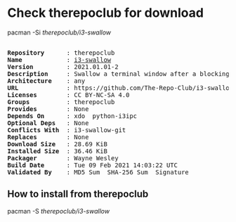 # Check therepoclub for download

pacman -Si *therepoclub/i3-swallow*

<div class="highlight"><pre class="highlight"><text>
<b>Repository</b>      : therepoclub
<b>Name</b>            : <a href="../../x86_64/i3-swallow-2021.01.01-2-any.pkg.tar.zst">i3-swallow</a>
<b>Version</b>         : 2021.01.01-2
<b>Description</b>     : Swallow a terminal window after a blocking application is run in i3
<b>Architecture</b>    : any
<b>URL</b>             : https://github.com/The-Repo-Club/i3-swallow
<b>Licenses</b>        : CC BY-NC-SA 4.0
<b>Groups</b>          : therepoclub
<b>Provides</b>        : None
<b>Depends On</b>      : xdo  python-i3ipc
<b>Optional Deps</b>   : None
<b>Conflicts With</b>  : i3-swallow-git
<b>Replaces</b>        : None
<b>Download Size</b>   : 28.69 KiB
<b>Installed Size</b>  : 36.46 KiB
<b>Packager</b>        : Wayne Wesley <wayne6324@gmail.com>
<b>Build Date</b>      : Tue 09 Feb 2021 14:03:22 UTC
<b>Validated By</b>    : MD5 Sum  SHA-256 Sum  Signature
</text></pre></div>

## How to install from therepoclub

pacman -S *therepoclub/i3-swallow*
